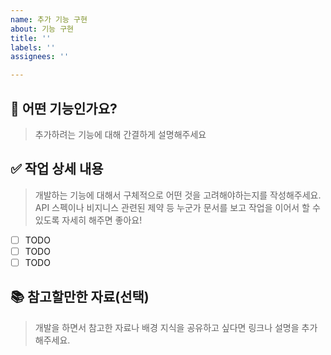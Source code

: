 ```yaml
---
name: 추가 기능 구현
about: 기능 구현
title: ''
labels: ''
assignees: ''

---
```


## 🤔 어떤 기능인가요?

> 추가하려는 기능에 대해 간결하게 설명해주세요

## ✅ 작업 상세 내용

> 개발하는 기능에 대해서 구체적으로 어떤 것을 고려해야하는지를 작성해주세요.
> API 스펙이나 비지니스 관련된 제약 등 누군가 문서를 보고 작업을 이어서 할 수 있도록 자세히 해주면 좋아요!
- [ ] TODO
- [ ] TODO
- [ ] TODO

## 📚 참고할만한 자료(선택)
> 개발을 하면서 참고한 자료나 배경 지식을 공유하고 싶다면 링크나 설명을 추가해주세요.
